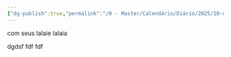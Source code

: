 ```yaml
---
{"dg-publish":true,"permalink":"/0 - Master/Calendário/Diário/2025/10-outubro/2025-10-19-dom/"}
---
```



com seus lalaie
lalaia

dgdsf
fdf
fdf